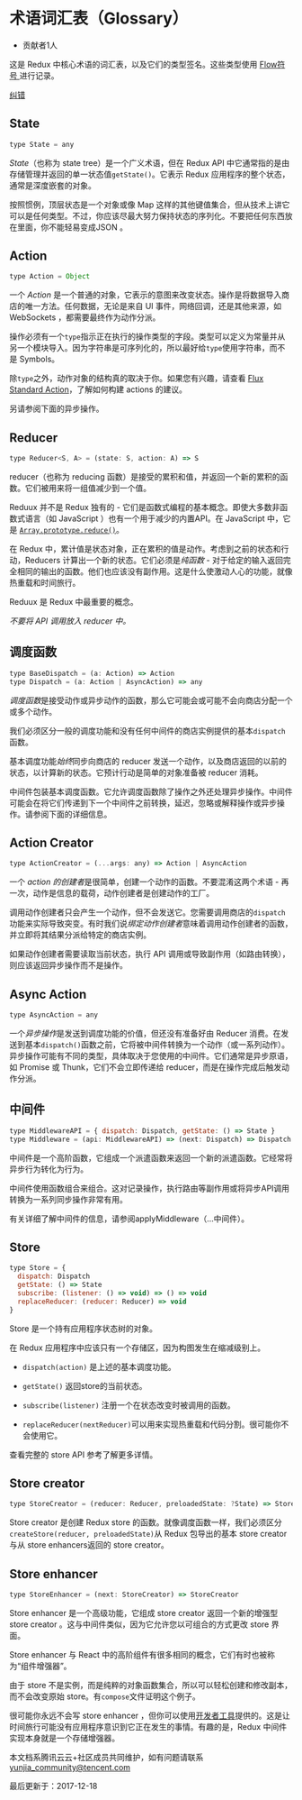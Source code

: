 # 术语词汇表（Glossary）

- 贡献者1人

  

这是 Redux 中核心术语的词汇表，以及它们的类型签名。这些类型使用 [Flow符号 ](http://flowtype.org/docs/quick-reference.html)进行记录。



[纠错](javascript:;)

## State

```javascript
type State = any
```

*State*（也称为 state tree）是一个广义术语，但在 Redux API 中它通常指的是由存储管理并返回的单一状态值`getState()`。它表示 Redux 应用程序的整个状态，通常是深度嵌套的对象。

按照惯例，顶层状态是一个对象或像 Map 这样的其他键值集合，但从技术上讲它可以是任何类型。不过，你应该尽最大努力保持状态的序列化。不要把任何东西放在里面，你不能轻易变成JSON 。

## Action

```javascript
type Action = Object
```

一个 *Action* 是一个普通的对象，它表示的意图来改变状态。操作是将数据导入商店的唯一方法。任何数据，无论是来自 UI 事件，网络回调，还是其他来源，如 WebSockets ，都需要最终作为动作分派。

操作必须有一个`type`指示正在执行的操作类型的字段。类型可以定义为常量并从另一个模块导入。因为字符串是可序列化的，所以最好给`type`使用字符串，而不是 Symbols。

除`type`之外，动作对象的结构真的取决于你。如果您有兴趣，请查看 [Flux Standard Action](https://github.com/acdlite/flux-standard-action)，了解如何构建 actions 的建议。

另请参阅下面的异步操作。

## Reducer

```javascript
type Reducer<S, A> = (state: S, action: A) => S
```

reducer（也称为 reducing 函数）是接受的累积和值，并返回一个新的累积的函数。它们被用来将一组值减少到一个值。

Reduux 并不是 Redux 独有的 - 它们是函数式编程的基本概念。即使大多数非函数式语言（如 JavaScript ）也有一个用于减少的内置API。在 JavaScript 中，它是 [`Array.prototype.reduce()`](https://developer.mozilla.org/en-US/docs/Web/JavaScript/Reference/Global_Objects/Array/Reduce)。

在 Redux 中，累计值是状态对象，正在累积的值是动作。考虑到之前的状态和行动，Reducers 计算出一个新的状态。它们必须是*纯函数* - 对于给定的输入返回完全相同的输出的函数。他们也应该没有副作用。这是什么使激动人心的功能，就像热重载和时间旅行。

Reduux 是 Redux 中最重要的概念。

*不要将 API 调用放入 reducer 中。*

## 调度函数

```javascript
type BaseDispatch = (a: Action) => Action
type Dispatch = (a: Action | AsyncAction) => any
```

*调度函数*是接受动作或异步动作的函数，那么它可能会或可能不会向商店分配一个或多个动作。

我们必须区分一般的调度功能和没有任何中间件的商店实例提供的基本`dispatch`函数。

基本调度功能*始终*同步向商店的 reducer 发送一个动作，以及商店返回的以前的状态，以计算新的状态。它预计行动是简单的对象准备被 reducer 消耗。

中间件包装基本调度函数。它允许调度函数除了操作之外还处理异步操作。中间件可能会在将它们传递到下一个中间件之前转换，延迟，忽略或解释操作或异步操作。请参阅下面的详细信息。

## Action Creator

```javascript
type ActionCreator = (...args: any) => Action | AsyncAction
```

一个 *action 的创建者*是很简单，创建一个动作的函数。不要混淆这两个术语 - 再一次，动作是信息的载荷，动作创建者是创建动作的工厂。

调用动作创建者只会产生一个动作，但不会发送它。您需要调用商店的`dispatch`功能来实际导致突变。有时我们说*绑定动作创建者*意味着调用动作创建者的函数，并立即将其结果分派给特定的商店实例。

如果动作创建者需要读取当前状态，执行 API 调用或导致副作用（如路由转换），则应该返回异步操作而不是操作。

## Async Action

```javascript
type AsyncAction = any
```

一个*异步操作*是发送到调度功能的价值，但还没有准备好由 Reducer 消费。在发送到基本`dispatch()`函数之前，它将被中间件转换为一个动作（或一系列动作）。异步操作可能有不同的类型，具体取决于您使用的中间件。它们通常是异步原语，如 Promise 或 Thunk，它们不会立即传递给 reducer，而是在操作完成后触发动作分派。

## 中间件

```javascript
type MiddlewareAPI = { dispatch: Dispatch, getState: () => State }
type Middleware = (api: MiddlewareAPI) => (next: Dispatch) => Dispatch
```

中间件是一个高阶函数，它组成一个派遣函数来返回一个新的派遣函数。它经常将异步行为转化为行为。

中间件使用函数组合来组合。这对记录操作，执行路由等副作用或将异步API调用转换为一系列同步操作非常有用。

有关详细了解中间件的信息，请参阅applyMiddleware（...中间件）。

## Store

```javascript
type Store = {
  dispatch: Dispatch
  getState: () => State
  subscribe: (listener: () => void) => () => void
  replaceReducer: (reducer: Reducer) => void
}
```

Store 是一个持有应用程序状态树的对象。

在 Redux 应用程序中应该只有一个存储区，因为构图发生在缩减级别上。

- `dispatch(action)` 是上述的基本调度功能。

- `getState()` 返回store的当前状态。

- `subscribe(listener)` 注册一个在状态改变时被调用的函数。

- `replaceReducer(nextReducer)`可以用来实现热重载和代码分割。很可能你不会使用它。

查看完整的 store API 参考了解更多详情。

## Store creator

```javascript
type StoreCreator = (reducer: Reducer, preloadedState: ?State) => Store
```

Store creator 是创建 Redux store 的函数。就像调度函数一样，我们必须区分`createStore(reducer, preloadedState)`从 Redux 包导出的基本 store creator 与从 store enhancers返回的 store creator。

## Store enhancer

```javascript
type StoreEnhancer = (next: StoreCreator) => StoreCreator
```

Store enhancer 是一个高级功能，它组成 store creator 返回一个新的增强型 store creator 。这与中间件类似，因为它允许您以可组合的方式更改 store 界面。

Store enhancer 与 React 中的高阶组件有很多相同的概念，它们有时也被称为“组件增强器”。

由于 store 不是实例，而是纯粹的对象函数集合，所以可以轻松创建和修改副本，而不会改变原始 store。有`compose`文件证明这个例子。

很可能你永远不会写 store enhancer ，但你可以使用[开发者工具](https://github.com/gaearon/redux-devtools)提供的。这是让时间旅行可能没有应用程序意识到它正在发生的事情。有趣的是，Redux 中间件实现本身就是一个存储增强器。

本文档系腾讯云云+社区成员共同维护，如有问题请联系 yunjia_community@tencent.com

最后更新于：2017-12-18